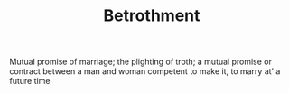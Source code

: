 ---
title: Betrothment
letter: B
permalink: "/definitions/betrothment.html"
body: Mutual promise of marriage; the plighting of troth; a mutual promise or contract
  between a man and woman competent to make it, to marry at’ a future time
published_at: '2018-07-07'
source: Black's Law Dictionary
layout: post
---